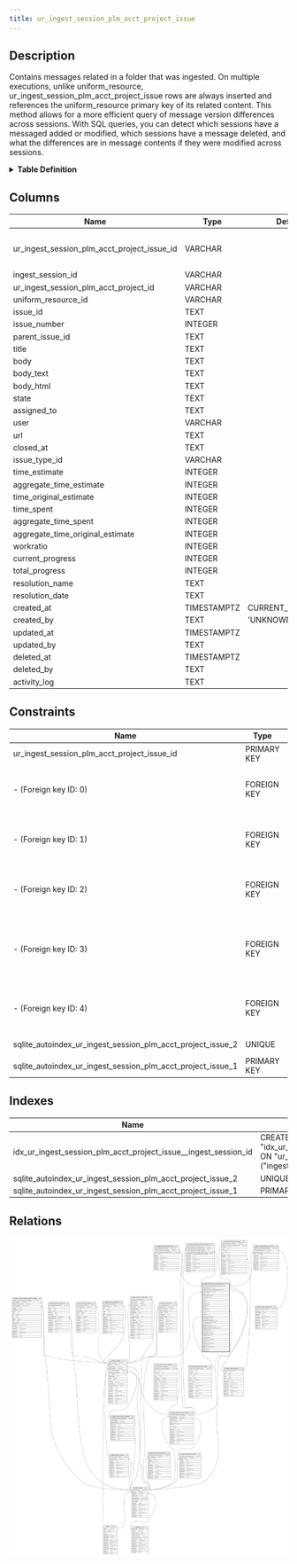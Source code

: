```yaml
---
title: ur_ingest_session_plm_acct_project_issue
---
```


## Description

Contains messages related in a folder that was ingested. On multiple executions,
unlike uniform_resource, ur_ingest_session_plm_acct_project_issue rows are
always inserted and references the uniform_resource primary key of its related
content. This method allows for a more efficient query of message version
differences across sessions. With SQL queries, you can detect which sessions
have a messaged added or modified, which sessions have a message deleted, and
what the differences are in message contents if they were modified across
sessions.

<details>
<summary><strong>Table Definition</strong></summary>

```sql
CREATE TABLE "ur_ingest_session_plm_acct_project_issue" (
    "ur_ingest_session_plm_acct_project_issue_id" VARCHAR PRIMARY KEY NOT NULL,
    "ingest_session_id" VARCHAR NOT NULL,
    "ur_ingest_session_plm_acct_project_id" VARCHAR NOT NULL,
    "uniform_resource_id" VARCHAR,
    "issue_id" TEXT NOT NULL,
    "issue_number" INTEGER,
    "parent_issue_id" TEXT,
    "title" TEXT NOT NULL,
    "body" TEXT,
    "body_text" TEXT,
    "body_html" TEXT,
    "state" TEXT NOT NULL,
    "assigned_to" TEXT NOT NULL,
    "user" VARCHAR NOT NULL,
    "url" TEXT NOT NULL,
    "closed_at" TEXT,
    "issue_type_id" VARCHAR,
    "time_estimate" INTEGER,
    "aggregate_time_estimate" INTEGER,
    "time_original_estimate" INTEGER,
    "time_spent" INTEGER,
    "aggregate_time_spent" INTEGER,
    "aggregate_time_original_estimate" INTEGER,
    "workratio" INTEGER,
    "current_progress" INTEGER,
    "total_progress" INTEGER,
    "resolution_name" TEXT,
    "resolution_date" TEXT,
    "created_at" TIMESTAMPTZ DEFAULT CURRENT_TIMESTAMP,
    "created_by" TEXT DEFAULT 'UNKNOWN',
    "updated_at" TIMESTAMPTZ,
    "updated_by" TEXT,
    "deleted_at" TIMESTAMPTZ,
    "deleted_by" TEXT,
    "activity_log" TEXT,
    FOREIGN KEY("ingest_session_id") REFERENCES "ur_ingest_session"("ur_ingest_session_id"),
    FOREIGN KEY("ur_ingest_session_plm_acct_project_id") REFERENCES "ur_ingest_session_plm_acct_project"("ur_ingest_session_plm_acct_project_id"),
    FOREIGN KEY("uniform_resource_id") REFERENCES "uniform_resource"("uniform_resource_id"),
    FOREIGN KEY("user") REFERENCES "ur_ingest_session_plm_user"("ur_ingest_session_plm_user_id"),
    FOREIGN KEY("issue_type_id") REFERENCES "ur_ingest_session_plm_issue_type"("ur_ingest_session_plm_issue_type_id"),
    UNIQUE("title", "issue_id", "body", "state", "assigned_to", "issue_number")
)
```

</details>

## Columns

| Name                                        | Type        | Default           | Nullable | Children                                                                                                                                                                                                                                                                                                                                                                                                                                                                                | Parents                                                                                                               | Comment                                                 |
| ------------------------------------------- | ----------- | ----------------- | -------- | --------------------------------------------------------------------------------------------------------------------------------------------------------------------------------------------------------------------------------------------------------------------------------------------------------------------------------------------------------------------------------------------------------------------------------------------------------------------------------------- | --------------------------------------------------------------------------------------------------------------------- | ------------------------------------------------------- |
| ur_ingest_session_plm_acct_project_issue_id | VARCHAR     |                   | false    | [ur_ingest_session_plm_acct_label](/surveilr/reference/db/surveilr-state-schema/ur_ingest_session_plm_acct_label) [ur_ingest_session_plm_acct_relationship](/surveilr/reference/db/surveilr-state-schema/ur_ingest_session_plm_acct_relationship) [ur_ingest_session_plm_comment](/surveilr/reference/db/surveilr-state-schema/ur_ingest_session_plm_comment) [ur_ingest_session_plm_issue_reaction](/surveilr/reference/db/surveilr-state-schema/ur_ingest_session_plm_issue_reaction) |                                                                                                                       | {"isSqlDomainZodDescrMeta":true,"isVarChar":true}       |
| ingest_session_id                           | VARCHAR     |                   | false    |                                                                                                                                                                                                                                                                                                                                                                                                                                                                                         | [ur_ingest_session](/surveilr/reference/db/surveilr-state-schema/ur_ingest_session)                                   | {"isSqlDomainZodDescrMeta":true,"isVarChar":true}       |
| ur_ingest_session_plm_acct_project_id       | VARCHAR     |                   | false    |                                                                                                                                                                                                                                                                                                                                                                                                                                                                                         | [ur_ingest_session_plm_acct_project](/surveilr/reference/db/surveilr-state-schema/ur_ingest_session_plm_acct_project) | {"isSqlDomainZodDescrMeta":true,"isVarChar":true}       |
| uniform_resource_id                         | VARCHAR     |                   | true     |                                                                                                                                                                                                                                                                                                                                                                                                                                                                                         | [uniform_resource](/surveilr/reference/db/surveilr-state-schema/uniform_resource)                                     | {"isSqlDomainZodDescrMeta":true,"isVarChar":true}       |
| issue_id                                    | TEXT        |                   | false    |                                                                                                                                                                                                                                                                                                                                                                                                                                                                                         |                                                                                                                       |                                                         |
| issue_number                                | INTEGER     |                   | true     |                                                                                                                                                                                                                                                                                                                                                                                                                                                                                         |                                                                                                                       |                                                         |
| parent_issue_id                             | TEXT        |                   | true     |                                                                                                                                                                                                                                                                                                                                                                                                                                                                                         |                                                                                                                       |                                                         |
| title                                       | TEXT        |                   | false    |                                                                                                                                                                                                                                                                                                                                                                                                                                                                                         |                                                                                                                       |                                                         |
| body                                        | TEXT        |                   | true     |                                                                                                                                                                                                                                                                                                                                                                                                                                                                                         |                                                                                                                       |                                                         |
| body_text                                   | TEXT        |                   | true     |                                                                                                                                                                                                                                                                                                                                                                                                                                                                                         |                                                                                                                       |                                                         |
| body_html                                   | TEXT        |                   | true     |                                                                                                                                                                                                                                                                                                                                                                                                                                                                                         |                                                                                                                       |                                                         |
| state                                       | TEXT        |                   | false    |                                                                                                                                                                                                                                                                                                                                                                                                                                                                                         |                                                                                                                       |                                                         |
| assigned_to                                 | TEXT        |                   | false    |                                                                                                                                                                                                                                                                                                                                                                                                                                                                                         |                                                                                                                       |                                                         |
| user                                        | VARCHAR     |                   | false    |                                                                                                                                                                                                                                                                                                                                                                                                                                                                                         | [ur_ingest_session_plm_user](/surveilr/reference/db/surveilr-state-schema/ur_ingest_session_plm_user)                 | {"isSqlDomainZodDescrMeta":true,"isVarChar":true}       |
| url                                         | TEXT        |                   | false    |                                                                                                                                                                                                                                                                                                                                                                                                                                                                                         |                                                                                                                       |                                                         |
| closed_at                                   | TEXT        |                   | true     |                                                                                                                                                                                                                                                                                                                                                                                                                                                                                         |                                                                                                                       |                                                         |
| issue_type_id                               | VARCHAR     |                   | true     |                                                                                                                                                                                                                                                                                                                                                                                                                                                                                         | [ur_ingest_session_plm_issue_type](/surveilr/reference/db/surveilr-state-schema/ur_ingest_session_plm_issue_type)     | {"isSqlDomainZodDescrMeta":true,"isVarChar":true}       |
| time_estimate                               | INTEGER     |                   | true     |                                                                                                                                                                                                                                                                                                                                                                                                                                                                                         |                                                                                                                       |                                                         |
| aggregate_time_estimate                     | INTEGER     |                   | true     |                                                                                                                                                                                                                                                                                                                                                                                                                                                                                         |                                                                                                                       |                                                         |
| time_original_estimate                      | INTEGER     |                   | true     |                                                                                                                                                                                                                                                                                                                                                                                                                                                                                         |                                                                                                                       |                                                         |
| time_spent                                  | INTEGER     |                   | true     |                                                                                                                                                                                                                                                                                                                                                                                                                                                                                         |                                                                                                                       |                                                         |
| aggregate_time_spent                        | INTEGER     |                   | true     |                                                                                                                                                                                                                                                                                                                                                                                                                                                                                         |                                                                                                                       |                                                         |
| aggregate_time_original_estimate            | INTEGER     |                   | true     |                                                                                                                                                                                                                                                                                                                                                                                                                                                                                         |                                                                                                                       |                                                         |
| workratio                                   | INTEGER     |                   | true     |                                                                                                                                                                                                                                                                                                                                                                                                                                                                                         |                                                                                                                       |                                                         |
| current_progress                            | INTEGER     |                   | true     |                                                                                                                                                                                                                                                                                                                                                                                                                                                                                         |                                                                                                                       |                                                         |
| total_progress                              | INTEGER     |                   | true     |                                                                                                                                                                                                                                                                                                                                                                                                                                                                                         |                                                                                                                       |                                                         |
| resolution_name                             | TEXT        |                   | true     |                                                                                                                                                                                                                                                                                                                                                                                                                                                                                         |                                                                                                                       |                                                         |
| resolution_date                             | TEXT        |                   | true     |                                                                                                                                                                                                                                                                                                                                                                                                                                                                                         |                                                                                                                       |                                                         |
| created_at                                  | TIMESTAMPTZ | CURRENT_TIMESTAMP | true     |                                                                                                                                                                                                                                                                                                                                                                                                                                                                                         |                                                                                                                       |                                                         |
| created_by                                  | TEXT        | 'UNKNOWN'         | true     |                                                                                                                                                                                                                                                                                                                                                                                                                                                                                         |                                                                                                                       |                                                         |
| updated_at                                  | TIMESTAMPTZ |                   | true     |                                                                                                                                                                                                                                                                                                                                                                                                                                                                                         |                                                                                                                       |                                                         |
| updated_by                                  | TEXT        |                   | true     |                                                                                                                                                                                                                                                                                                                                                                                                                                                                                         |                                                                                                                       |                                                         |
| deleted_at                                  | TIMESTAMPTZ |                   | true     |                                                                                                                                                                                                                                                                                                                                                                                                                                                                                         |                                                                                                                       |                                                         |
| deleted_by                                  | TEXT        |                   | true     |                                                                                                                                                                                                                                                                                                                                                                                                                                                                                         |                                                                                                                       |                                                         |
| activity_log                                | TEXT        |                   | true     |                                                                                                                                                                                                                                                                                                                                                                                                                                                                                         |                                                                                                                       | {"isSqlDomainZodDescrMeta":true,"isJsonSqlDomain":true} |

## Constraints

| Name                                                        | Type        | Definition                                                                                                                                                                                   |
| ----------------------------------------------------------- | ----------- | -------------------------------------------------------------------------------------------------------------------------------------------------------------------------------------------- |
| ur_ingest_session_plm_acct_project_issue_id                 | PRIMARY KEY | PRIMARY KEY (ur_ingest_session_plm_acct_project_issue_id)                                                                                                                                    |
| - (Foreign key ID: 0)                                       | FOREIGN KEY | FOREIGN KEY (issue_type_id) REFERENCES ur_ingest_session_plm_issue_type (ur_ingest_session_plm_issue_type_id) ON UPDATE NO ACTION ON DELETE NO ACTION MATCH NONE                             |
| - (Foreign key ID: 1)                                       | FOREIGN KEY | FOREIGN KEY (user) REFERENCES ur_ingest_session_plm_user (ur_ingest_session_plm_user_id) ON UPDATE NO ACTION ON DELETE NO ACTION MATCH NONE                                                  |
| - (Foreign key ID: 2)                                       | FOREIGN KEY | FOREIGN KEY (uniform_resource_id) REFERENCES uniform_resource (uniform_resource_id) ON UPDATE NO ACTION ON DELETE NO ACTION MATCH NONE                                                       |
| - (Foreign key ID: 3)                                       | FOREIGN KEY | FOREIGN KEY (ur_ingest_session_plm_acct_project_id) REFERENCES ur_ingest_session_plm_acct_project (ur_ingest_session_plm_acct_project_id) ON UPDATE NO ACTION ON DELETE NO ACTION MATCH NONE |
| - (Foreign key ID: 4)                                       | FOREIGN KEY | FOREIGN KEY (ingest_session_id) REFERENCES ur_ingest_session (ur_ingest_session_id) ON UPDATE NO ACTION ON DELETE NO ACTION MATCH NONE                                                       |
| sqlite_autoindex_ur_ingest_session_plm_acct_project_issue_2 | UNIQUE      | UNIQUE (title, issue_id, body, state, assigned_to, issue_number)                                                                                                                             |
| sqlite_autoindex_ur_ingest_session_plm_acct_project_issue_1 | PRIMARY KEY | PRIMARY KEY (ur_ingest_session_plm_acct_project_issue_id)                                                                                                                                    |

## Indexes

| Name                                                            | Definition                                                                                                                                        |
| --------------------------------------------------------------- | ------------------------------------------------------------------------------------------------------------------------------------------------- |
| idx_ur_ingest_session_plm_acct_project_issue__ingest_session_id | CREATE INDEX "idx_ur_ingest_session_plm_acct_project_issue__ingest_session_id" ON "ur_ingest_session_plm_acct_project_issue"("ingest_session_id") |
| sqlite_autoindex_ur_ingest_session_plm_acct_project_issue_2     | UNIQUE (title, issue_id, body, state, assigned_to, issue_number)                                                                                  |
| sqlite_autoindex_ur_ingest_session_plm_acct_project_issue_1     | PRIMARY KEY (ur_ingest_session_plm_acct_project_issue_id)                                                                                         |

## Relations

![er](../../../../../../assets/ur_ingest_session_plm_acct_project_issue.svg)
